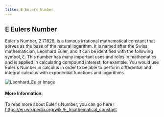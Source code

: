 ```yaml
---
title: E Eulers Number
---
```

## E Eulers Number

<!-- The article goes here, in GitHub-flavored Markdown. Feel free to add YouTube videos, images, and CodePen/JSBin embeds  -->

Euler's Number, 2.71828, is a famous irrational mathematical constant that serves as the base of the natural logarithm. It is named after the Swiss mathematician, Leonhard Euler, and it can be identified with the following symbol, &#8455;. This number has many important uses and roles in mathematics and is applied in calculating compound interest, for example. You would use Euler's Number in calculus in order to be able to perform differential and integral calculus with exponential functions and logarithms.

![Leonhard_Euler Image](https://github.com/TomerPacific/fccGuideImages/blob/master/Leonhard_Euler.jpg?raw=true)
 
 #### More Information:
<!-- Please add any articles you think might be helpful to read before writing the article -->
 To read more about Euler's Number, you can go here : https://en.wikipedia.org/wiki/E_(mathematical_constant

